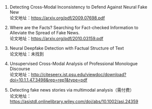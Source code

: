 1. Detecting Cross-Modal Inconsistency to Defend Against Neural Fake New<br>
   论文地址：https://arxiv.org/pdf/2009.07698.pdf



2. Where are the Facts? Searching for Fact-checked Information to Alleviate the Spread of Fake News.<br>
   论文地址：https://arxiv.org/pdf/2010.03159.pdf



3. Neural Deepfake Detection with Factual Structure of Text<br>
   论文地址：未找到


4. Unsupervised Cross-Modal Analysis of Professional Monologue Discourse<br>
   论文地址：<http://citeseerx.ist.psu.edu/viewdoc/download?doi=10.1.1.47.3498&rep=rep1&type=pdf>



5. Detecting fake news stories via multimodal analysis（需付费）<br>
   论文地址：https://asistdl.onlinelibrary.wiley.com/doi/abs/10.1002/asi.24359
   
